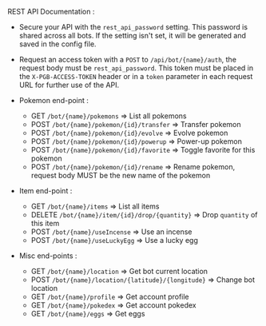 REST API Documentation :

* Secure your API with the `rest_api_password` setting. This password is shared across all bots. If the setting isn't set, it will be generated and saved in the config file.
* Request an access token with a `POST` to `/api/bot/{name}/auth`, the request body must be `rest_api_password`. This token must be placed in the `X-PGB-ACCESS-TOKEN` header or in a `token` parameter in each request URL for further use of the API.
* Pokemon end-point :
  - GET `/bot/{name}/pokemons` => List all pokemons
  - POST `/bot/{name}/pokemon/{id}/transfer` => Transfer pokemon
  - POST `/bot/{name}/pokemon/{id}/evolve` => Evolve pokemon
  - POST `/bot/{name}/pokemon/{id}/powerup` => Power-up pokemon
  - POST `/bot/{name}/pokemon/{id}/favorite` => Toggle favorite for this pokemon
  - POST `/bot/{name}/pokemon/{id}/rename` => Rename pokemon, request body MUST be the new name of the pokemon

* Item end-point :
  - GET `/bot/{name}/items` => List all items
  - DELETE `/bot/{name}/item/{id}/drop/{quantity}` => Drop `quantity` of this item
  - POST `/bot/{name}/useIncense` => Use an incense
  - POST `/bot/{name}/useLuckyEgg` => Use a lucky egg

* Misc end-points :
  - GET `/bot/{name}/location` => Get bot current location
  - POST `/bot/{name}/location/{latitude}/{longitude}` => Change bot location
  - GET `/bot/{name}/profile` => Get account profile
  - GET `/bot/{name}/pokedex` => Get account pokedex
  - GET `/bot/{name}/eggs` => Get eggs